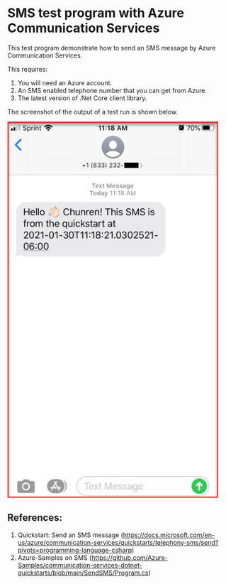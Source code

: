 # SMS test program with Azure Communication Services

This test program demonstrate how to send an SMS message by Azure Communication Services.

This requires:
1. You will need an Azure account.
2. An SMS enabled telephone number that you can get from Azure.
3. The latest version of .Net Core client library.

The screenshot of the output of a test run is shown below.

![SMS Screenshot](https://github.com/chunren/markdown-src/blob/master/raw/images/chunren_sms_quickstart01.jpg)

## References:
1. Quickstart: Send an SMS message (https://docs.microsoft.com/en-us/azure/communication-services/quickstarts/telephony-sms/send?pivots=programming-language-csharp)
2. Azure-Samples on SMS (https://github.com/Azure-Samples/communication-services-dotnet-quickstarts/blob/main/SendSMS/Program.cs)


